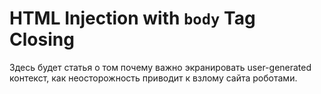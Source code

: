 # HTML Injection with `body` Tag Closing

Здесь будет статья о том почему важно экранировать user-generated контекст, как неосторожность приводит к взлому сайта роботами.
